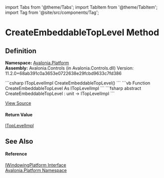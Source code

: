 import Tabs from '@theme/Tabs'; 
import TabItem from '@theme/TabItem'; 
import Tag from '@site/src/components/Tag'; 

# CreateEmbeddableTopLevel Method




## Definition
**Namespace:** <a href="N_Avalonia_Platform">Avalonia.Platform</a>  
**Assembly:** Avalonia.Controls (in Avalonia.Controls.dll) Version: 11.2.0+68ab391c0a3653e0722638e29fcbd9633c7fd386

<Tabs groupId="api-code-preview">
<TabItem value="csharp" label="C#">
```csharp
ITopLevelImpl CreateEmbeddableTopLevel()
```
</TabItem>
<TabItem value="vb" label="VB">
```vb
Function CreateEmbeddableTopLevel As ITopLevelImpl
```
</TabItem>
<TabItem value="fsharp" label="F#">
```fsharp
abstract CreateEmbeddableTopLevel : unit -> ITopLevelImpl 
```
</TabItem>
</Tabs>



<a href="https://github.com/AvaloniaUI/Avalonia/tree/master/srcAvalonia.Controls/Platform/IWindowingPlatform.cs" title="View the source code">View Source</a>



#### Return Value
<a href="T_Avalonia_Platform_ITopLevelImpl">ITopLevelImpl</a>

## See Also


#### Reference
<a href="T_Avalonia_Platform_IWindowingPlatform">IWindowingPlatform Interface</a>  
<a href="N_Avalonia_Platform">Avalonia.Platform Namespace</a>  
